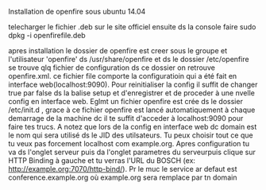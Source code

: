 Installation de openfire sous ubuntu 14.04

telecharger le fichier .deb sur le site officiel
ensuite ds la console faire 
  sudo dpkg -i openfirefile.deb
  
  apres installation le dossier de openfire est creer sous le groupe et l'utilisateur 'openfire' ds /usr/share/openfire
   et ds le dossier /etc/openfire se trouve qlq fichier de configuration
    ds ce dossier on retrouve openfire.xml. ce fichier file comporte la configuratioin qui a été fait en interface web(localhost:9090). Pour reinitialiser la config il suffit de changer true par false ds la balise setup et d'enregistrer et de proceder à une nvelle config en interface web. Eglmt un fichier openfire est crée ds le dossier /etc/init.d , grace à ce fichier openfire est lancé automatiquement à chaque demarrage de la machine dc il te suffit d'acceder à localhost:9090 pour faire tes trucs.
    A notez que lors de la config en interface web dc domain est le nom qui sera utilisé ds le JID des utilsateurs. Tu peux choisir tout ce que tu veux pas forcement localhost com example.org.
    Apres configuration tu va ds l'onglet serveur puis da l'onglet parametres du serveurpuis clique sur HTTP Binding à gauche et tu verras l'URL du BOSCH (ex: http://example.org:7070/http-bind/).
    Pr le muc le service ar defaut est conference.example.org où example.org sera remplace par tn domain
